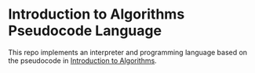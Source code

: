
# Introduction to Algorithms Pseudocode Language

This repo implements an interpreter and programming language based on the
pseudocode in
[Introduction to Algorithms](https://www.amazon.com/Introduction-Algorithms-3rd-MIT-Press-dp-0262033844/dp/0262033844).
